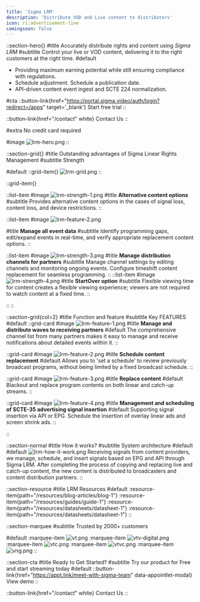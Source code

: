 ```yaml
---
title: 'Sigma LRM'
description: 'Distribute VOD and Live content to distributors'
icon: ri:advertisement-line
comingsoon: false
---
```


::section-hero{}
#title
Accurately distribute rights and content using _Sigma LRM_
#subtitle
Control your live or VOD content, delivering it to the right customers at the right time.
#default
- Providing maximum earning potential while still ensuring compliance with regulations.
- Schedule adjustment. Schedule a publication date.
- API-driven content event ingest and SCTE 224 normalization.

#cta
::button-link{href="https://portal.sigma.video/auth/login?redirect=/apps" target='_blank'}
Start free trial
::

::button-link{href="/contact" white}
Contact Us
::

#extra
No credit card required

#image
![lrm-hero.png](/lrm/lrm-hero.png)
::

::section-grid{}
#title
Outstanding advantages of Sigma Linear Rights Management
#subtitle
Strength


#default
::grid-item{}
![lrm-grid.png](/lrm/lrm-grid.png)
::

::grid-item{}

  ::list-item
  #image
  ![lrm-strength-1.png](/lrm/lrm-strength-1.png)
  #title
  **Alternative content options**
  #subtitle
  Provides alternative content options in the cases of signal loss, content loss, and device restrictions.
  ::

  ::list-item
  #image
  ![lrm-feature-2.png](/lrm/lrm-feature-2.png)

  #title
  **Manage all event data**
  #subtitle
  Identify programming gaps, edit/expand events in real-time, and verify appropriate replacement content options.
  ::

  ::list-item
  #image
  ![lrm-strength-3.png](/lrm/lrm-strength-3.png)
  #title
  **Manage distribution channels for partners**
  #subtitle
  Manage channel settings by editing channels and monitoring ongoing events. Configure timeshift content replacement for seamless programming.
  ::
  ::list-item
  #image
  ![lrm-strength-4.png](/lrm/lrm-strength-4.png)
  #title
  **StartOver option**
  #subtitle
  Flexible viewing time for content creates a flexible viewing experience; viewers are not required to watch content at a fixed time.
  ::

::
::

::section-grid{col=2}
#title
Function and feature
#subtitle
Key FEATURES
#default
  ::grid-card
  #image
  ![lrm-feature-1.png](/lrm/lrm-feature-1.png)
  #title
  **Manage and distribute waves to receiving partners**
  #default
  The comprehensive channel list from many partners makes it easy to manage and receive notifications about detailed events within it.
  ::

  ::grid-card
  #image
  ![lrm-feature-2.png](/lrm/lrm-feature-2.png)
  #title
  **Schedule content replacement**
  #default
  Allows you to 'set a schedule' to review previously broadcast programs, without being limited by a fixed broadcast schedule.
  ::

  ::grid-card
  #image
  ![lrm-feature-3.png](/lrm/lrm-feature-3.png)
  #title
  **Replace content**
  #default
  Blackout and replace program contents on both linear and catch-up streams.
  ::

  ::grid-card
  #image
  ![lrm-feature-4.png](/lrm/lrm-feature-4.png)
  #title
  **Management and scheduling of SCTE-35 advertising signal insertion**
  #default
  Supporting signal insertion via API or EPG. Schedule the insertion of overlay linear ads and screen shrink ads.
  ::

::

::section-normal
#title
How it works?
#subtitle
System architecture
#default
#default
![lrm-how-it-work.png](/lrm/lrm-how-it-work.png)
Receiving signals from content providers, we manage, schedule, and insert signals based on EPG and API through Sigma LRM. After completing the process of copying and replacing live and catch-up content, the new content is distributed to broadcasters and content distribution partners.
::


::section-resource
#title
LRM Resources
#default
:resource-item{path="/resources/blog-articles/blog-1"}
:resource-item{path="/resources/guides/guide-1"}
:resource-item{path="/resources/datasheets/datasheet-1"}
:resource-item{path="/resources/datasheets/datasheet-1"}
::

::section-marquee
#subtitle
Trusted by 2000+ customers

#default
:marquee-item
![vt.png](/testimonial/vt.png)
:marquee-item
![vtv-digital.png](/testimonial/vtv-digital.png)
:marquee-item
![vtc.png](/testimonial/vtc.png)
:marquee-item
![vtvc.png](/testimonial/vtvc.png)
:marquee-item
![vng.png](/testimonial/vng.png)
::

::section-cta
#title
Ready to Get Started?
#subtitle
Try our product for Free and start streaming today
#default
::button-link{href="https://appt.link/meet-with-sigma-team" data-appointlet-modal}
View demo
::

::button-link{href="/contact" white}
  Contact Us
::